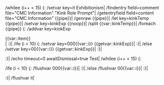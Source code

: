 /whilee (i++ < 15) {:
/setvar key=it Exhibitionism|
			/findentry field=comment file="CMC Information" "Kink Role Prompt"|
			/getentryfield field=content file="CMC Information" {{pipe}}|
			/genraw {{pipe}}|
			/let key=kinkTemp {{pipe}}|
			/setvar key=kinkExp {{noop}}|
			/split {{var::kinkTemp}}|
			/foreach {{pipe}} {:
				/addvar key=kinkExp <div>{{var::item}}</div>|
			:}|
/ife (i < 10) {:
/setvar key=000{{var::i}} {{getvar::kinkExp}}|
:}|
/else
/setvar key=00{{var::i}} {{getvar::kinkExp}}|
:}|

:}|
/echo timeout=0 awaitDismissal=true Test|
/whilee (i++ < 15) {:

/ife (i < 10) {:
/flushvar 000{{var::i}}|
:}|
/else
/flushvar 00{{var::i}}|
:}|

:}|
/flushvar it|